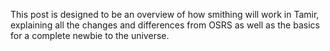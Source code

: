 This post is designed to be an overview of how smithing will work in Tamir, explaining all the changes and differences from OSRS as well as the basics for a complete newbie to the universe.